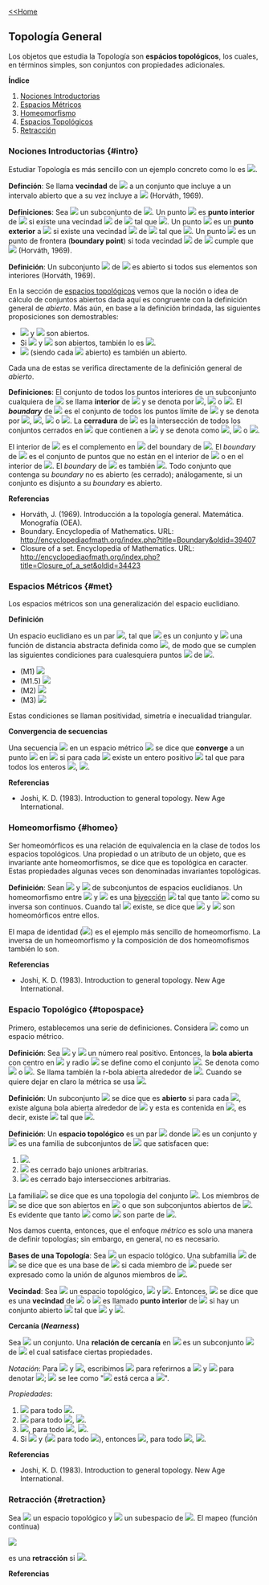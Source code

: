 [<<Home](https://francescoapg.github.io/mathbio/)

## Topología General

Los objetos que estudia la Topología son **espácios topológicos**, los cuales, en términos simples, son conjuntos con propiedades adicionales.

**Índice**

1. [Nociones Introductorias](#intro)
2. [Espacios Métricos](#met)
3. [Homeomorfismo](#homeo)
4. [Espacios Topológicos](#topospace)
5. [Retracción](#retraction)

### Nociones Introductorias {#intro}

Estudiar Topología es más sencillo con un ejemplo concreto como lo es <img src="https://render.githubusercontent.com/render/math?math=\large \R">.

**Definción**: Se llama **vecindad** de <img src="https://render.githubusercontent.com/render/math?math=\large x"> a un conjunto que incluye a un intervalo abierto que a su vez incluye a <img src="https://render.githubusercontent.com/render/math?math=\large x"> (Horváth, 1969).

**Definiciones**: Sea <img src="https://render.githubusercontent.com/render/math?math=\large M"> un subconjunto de <img src="https://render.githubusercontent.com/render/math?math=\large \R">. Un punto <img src="https://render.githubusercontent.com/render/math?math=\large x\in \R"> es **punto interior** de <img src="https://render.githubusercontent.com/render/math?math=\large M"> si existe una vecindad <img src="https://render.githubusercontent.com/render/math?math=\large V"> de <img src="https://render.githubusercontent.com/render/math?math=\large x"> tal que <img src="https://render.githubusercontent.com/render/math?math=\large V\subset M">. Un punto <img src="https://render.githubusercontent.com/render/math?math=\large x\in\R"> es un **punto exterior** a <img src="https://render.githubusercontent.com/render/math?math=\large M"> si existe una vecindad <img src="https://render.githubusercontent.com/render/math?math=\large V"> de <img src="https://render.githubusercontent.com/render/math?math=\large x"> tal que <img src="https://render.githubusercontent.com/render/math?math=\large V\cap M=\emptyset">. Un punto <img src="https://render.githubusercontent.com/render/math?math=\large x\in\R"> es un punto de frontera (**boundary point**) si toda vecindad <img src="https://render.githubusercontent.com/render/math?math=\large V"> de <img src="https://render.githubusercontent.com/render/math?math=\large x"> cumple que <img src="https://render.githubusercontent.com/render/math?math=\large V\cap M\neq \emptyset \land V\setminus M\neq\emptyset"> (Horváth, 1969).

**Definición**: Un subconjunto <img src="https://render.githubusercontent.com/render/math?math=\large A"> de <img src="https://render.githubusercontent.com/render/math?math=\large \R"> es abierto si todos sus elementos son interiores (Horváth, 1969).

En la sección de [espacios topológicos](https://francescoapg.github.io/mathbio/topos#topospace) vemos que la noción o idea de cálculo de conjuntos abiertos dada aquí es congruente con la definición general de _abierto_. Más aún, en base a la definición brindada, las siguientes proposiciones son demostrables:

- <img src="https://render.githubusercontent.com/render/math?math=\large \emptyset"> y <img src="https://render.githubusercontent.com/render/math?math=\large \R"> son abiertos.
- Si <img src="https://render.githubusercontent.com/render/math?math=\large A"> y <img src="https://render.githubusercontent.com/render/math?math=\large B"> son abiertos, también lo es <img src="https://render.githubusercontent.com/render/math?math=\large A\cap B">.
- <img src="https://render.githubusercontent.com/render/math?math=\large \Bigcup_{i\in I}\{A_i\}"> (siendo cada <img src="https://render.githubusercontent.com/render/math?math=\large A_i"> abierto) es también un abierto.

Cada una de estas se verifica directamente de la definición general de _abierto_.

**Definiciones**: El conjunto de todos los puntos interiores de un subconjunto cualquiera de <img src="https://render.githubusercontent.com/render/math?math=\large \R"> se llama **interior** de <img src="https://render.githubusercontent.com/render/math?math=\large A"> y se denota por <img src="https://render.githubusercontent.com/render/math?math=\large A^{\circ}">, <img src="https://render.githubusercontent.com/render/math?math=\large \mathit{Int}A"> o <img src="https://render.githubusercontent.com/render/math?math=\large \langle A \rangle">. El _**boundary**_ de <img src="https://render.githubusercontent.com/render/math?math=\large A"> es el conjunto de todos los puntos límite de <img src="https://render.githubusercontent.com/render/math?math=\large A"> y se denota por <img src="https://render.githubusercontent.com/render/math?math=\large \delta A">, <img src="https://render.githubusercontent.com/render/math?math=\large b(A)">, <img src="https://render.githubusercontent.com/render/math?math=\large Fr(A)"> o <img src="https://render.githubusercontent.com/render/math?math=\large Fr_{\R}(A)">. La **cerradura** de <img src="https://render.githubusercontent.com/render/math?math=\large A"> es la intersección de todos los conjuntos cerrados en <img src="https://render.githubusercontent.com/render/math?math=\large \R"> que contienen a <img src="https://render.githubusercontent.com/render/math?math=\large A"> y se denota como <img src="https://render.githubusercontent.com/render/math?math=\large \overline{A}">, <img src="https://render.githubusercontent.com/render/math?math=\large \mathit{Cl}A"> o <img src="https://render.githubusercontent.com/render/math?math=\large \mathit{Cl}_{\R}A">.

El interior de <img src="https://render.githubusercontent.com/render/math?math=\large A"> es el complemento en <img src="https://render.githubusercontent.com/render/math?math=\large A"> del boundary de <img src="https://render.githubusercontent.com/render/math?math=\large A">. El _boundary_ de <img src="https://render.githubusercontent.com/render/math?math=\large A"> es el conjunto de puntos que no están en el interior de <img src="https://render.githubusercontent.com/render/math?math=\large A"> o en el interior de <img src="https://render.githubusercontent.com/render/math?math=\large \R\setminus A">. El _boundary_ de <img src="https://render.githubusercontent.com/render/math?math=\large A"> es también <img src="https://render.githubusercontent.com/render/math?math=\large \overline{A}\setminus A^{\circ}">. Todo conjunto que contenga su _boundary_ no es abierto (es cerrado); análogamente, si un conjunto es disjunto a su _boundary_ es abierto.

**Referencias**

- Horváth, J. (1969). Introducción a la topología general. Matemática. Monografía (OEA).
- Boundary. Encyclopedia of Mathematics. URL: http://encyclopediaofmath.org/index.php?title=Boundary&oldid=39407
- Closure of a set. Encyclopedia of Mathematics. URL: http://encyclopediaofmath.org/index.php?title=Closure_of_a_set&oldid=34423

### Espacios Métricos {#met}

Los espacios métricos son una generalización del espacio euclidiano.

**Definición**

Un espacio euclidiano es un par <img src="https://render.githubusercontent.com/render/math?math=\large (X,d)">, tal que <img src="https://render.githubusercontent.com/render/math?math=\large X"> es un conjunto y <img src="https://render.githubusercontent.com/render/math?math=\large d"> una función de distancia abstracta definida como <img src="https://render.githubusercontent.com/render/math?math=\large d:X\times X \to \R">, de modo que se cumplen las siguientes condiciones para cualesquiera puntos <img src="https://render.githubusercontent.com/render/math?math=\large x,y,z"> de <img src="https://render.githubusercontent.com/render/math?math=\large X">.

- (M1) <img src="https://render.githubusercontent.com/render/math?math=\large \forall x,y \in X,d(x,y)\geq 0">
- (M1.5) <img src="https://render.githubusercontent.com/render/math?math=\large \forall x,y\in X, x=y\iff d(x,y)=0">
- (M2) <img src="https://render.githubusercontent.com/render/math?math=\large \forall x,y\in X, d(x,y)=d(y,x)">
- (M3) <img src="https://render.githubusercontent.com/render/math?math=\large \forall x,y,z\in X, d(x,y)+d(y,z)\geq d(x,z)">

Estas condiciones se llaman positividad, simetría e inecualidad triangular.

**Convergencia de secuencias**

Una secuencia <img src="https://render.githubusercontent.com/render/math?math=\large \{x_n\}"> en un espacio métrico <img src="https://render.githubusercontent.com/render/math?math=\large (X,d)"> se dice que **converge** a un punto <img src="https://render.githubusercontent.com/render/math?math=\large y"> en <img src="https://render.githubusercontent.com/render/math?math=\large X"> si para cada <img src="https://render.githubusercontent.com/render/math?math=\large \epsilon>0"> existe un entero positivo <img src="https://render.githubusercontent.com/render/math?math=\large N"> tal que para todos los enteros <img src="https://render.githubusercontent.com/render/math?math=\large n\geq N">, <img src="https://render.githubusercontent.com/render/math?math=\large d(x_n,y)<\epsilon">.


**Referencias**

- Joshi, K. D. (1983). Introduction to general topology. New Age International.

### Homeomorfismo {#homeo}

Ser homeomórficos es una relación de equivalencia en la clase de todos los espacios topológicos. Una propiedad o un atributo de un objeto, que es invariante ante homeomorfismos, se dice que es topológica en caracter. Estas propiedades algunas veces son denominadas invariantes topológicas.

**Definición**: Sean <img src="https://render.githubusercontent.com/render/math?math=\large A"> y <img src="https://render.githubusercontent.com/render/math?math=\large B"> de subconjuntos de espacios euclidianos. Un homeomorfismo entre <img src="https://render.githubusercontent.com/render/math?math=\large A"> y <img src="https://render.githubusercontent.com/render/math?math=\large B"> es una [biyección](https://francescoapg.github.io/mathbio/functlations#funciones) <img src="https://render.githubusercontent.com/render/math?math=\large f:A\to B"> tal que tanto <img src="https://render.githubusercontent.com/render/math?math=\large f"> como su inversa son continuos. Cuando tal <img src="https://render.githubusercontent.com/render/math?math=\large f"> existe, se dice que <img src="https://render.githubusercontent.com/render/math?math=\large A"> y <img src="https://render.githubusercontent.com/render/math?math=\large B"> son homeomórficos entre ellos.

El mapa de identidad (<img src="https://render.githubusercontent.com/render/math?math=\large i">) es el ejemplo más sencillo de homeomorfismo. La inversa de un homeomorfismo y la composición de dos homeomofismos también lo son.

**Referencias**

- Joshi, K. D. (1983). Introduction to general topology. New Age International.

### Espacio Topológico {#topospace}

Primero, establecemos una serie de definiciones. Considera <img src="https://render.githubusercontent.com/render/math?math=\large (X, d)"> como un espacio métrico.

**Definición**:
Sea <img src="https://render.githubusercontent.com/render/math?math=\large x_0\in X"> y <img src="https://render.githubusercontent.com/render/math?math=\large r"> un número real positivo. Entonces, la **bola abierta** con centro en <img src="https://render.githubusercontent.com/render/math?math=\large x_0"> y radio <img src="https://render.githubusercontent.com/render/math?math=\large r"> se define como el conjunto <img src="https://render.githubusercontent.com/render/math?math=\large \{x\in X: d(x,x_0)<r\}">. Se denota como <img src="https://render.githubusercontent.com/render/math?math=\large B_r(x_0)"> o <img src="https://render.githubusercontent.com/render/math?math=\large B(x_0,r)">. Se llama tambíén la r-bola abierta alrededor de <img src="https://render.githubusercontent.com/render/math?math=\large x_0">. Cuando se quiere dejar en claro la métrica se usa <img src="https://render.githubusercontent.com/render/math?math=\large B_d(x_0,r)">.
    
**Definición**:
Un subconjunto <img src="https://render.githubusercontent.com/render/math?math=\large A\subset X"> se dice que es **abierto** si para cada <img src="https://render.githubusercontent.com/render/math?math=\large x_0\in A">, existe alguna bola abierta alrededor de <img src="https://render.githubusercontent.com/render/math?math=\large x_0"> y esta es contenida en <img src="https://render.githubusercontent.com/render/math?math=\large A">, es decir, existe <img src="https://render.githubusercontent.com/render/math?math=\large 0<r"> tal que <img src="https://render.githubusercontent.com/render/math?math=\large B(x_0,r)\subset A">.
    
**Definición**: 
Un **espacio topológico** es un par <img src="https://render.githubusercontent.com/render/math?math=\large (X,\mathcal{T})"> donde <img src="https://render.githubusercontent.com/render/math?math=\large X"> es un conjunto y <img src="https://render.githubusercontent.com/render/math?math=\large \mathcal{T}"> es una familia de subconjuntos de <img src="https://render.githubusercontent.com/render/math?math=\large X"> que satisfacen que:

1. <img src="https://render.githubusercontent.com/render/math?math=\large \emptyset \in \mathcal{T}$ y $X\in \mathcal{T}">.
2. <img src="https://render.githubusercontent.com/render/math?math=\large \mathcal{T}"> es cerrado bajo uniones arbitrarias.
3. <img src="https://render.githubusercontent.com/render/math?math=\large \mathcal{T}"> es cerrado bajo intersecciones arbitrarias.

La familia<img src="https://render.githubusercontent.com/render/math?math=\large \mathcal{T}"> se dice que es una topología del conjunto <img src="https://render.githubusercontent.com/render/math?math=\large X">. Los miembros de <img src="https://render.githubusercontent.com/render/math?math=\large \mathcal{T}"> se dice que son abiertos en <img src="https://render.githubusercontent.com/render/math?math=\large X"> o que son subconjuntos abiertos de <img src="https://render.githubusercontent.com/render/math?math=\large X">. Es evidente que tanto <img src="https://render.githubusercontent.com/render/math?math=\large \emptyset"> como <img src="https://render.githubusercontent.com/render/math?math=\large X"> son parte de <img src="https://render.githubusercontent.com/render/math?math=\large \mathcal{T}">.

Nos damos cuenta, entonces, que el enfoque _métrico_ es solo una manera de definir topologías; sin embargo, en general, no es necesario.

**Bases de una Topología**: Sea <img src="https://render.githubusercontent.com/render/math?math=\large (X, \mathcal{T})"> un espacio tológico. Una subfamilia <img src="https://render.githubusercontent.com/render/math?math=\large \mathcal{B}"> de <img src="https://render.githubusercontent.com/render/math?math=\large \mathcal{T}"> se dice que es una base de <img src="https://render.githubusercontent.com/render/math?math=\large \mathcal{T}"> si cada miembro de <img src="https://render.githubusercontent.com/render/math?math=\large \mathcal{T}"> puede ser expresado como la unión de algunos miembros de <img src="https://render.githubusercontent.com/render/math?math=\large \mathcal{B}">.

**Vecindad**: Sea <img src="https://render.githubusercontent.com/render/math?math=\large (X,\mathcal{T})"> un espacio topológico, <img src="https://render.githubusercontent.com/render/math?math=\large x_0\in X"> y <img src="https://render.githubusercontent.com/render/math?math=\large N\subset X">. Entonces, <img src="https://render.githubusercontent.com/render/math?math=\large N"> se dice que es una **vecindad** de <img src="https://render.githubusercontent.com/render/math?math=\large x_0"> o <img src="https://render.githubusercontent.com/render/math?math=\large x_0"> es llamado **punto interior** de <img src="https://render.githubusercontent.com/render/math?math=\large N"> si hay un conjunto abierto <img src="https://render.githubusercontent.com/render/math?math=\large V"> tal que <img src="https://render.githubusercontent.com/render/math?math=\large x_0\in V"> y <img src="https://render.githubusercontent.com/render/math?math=\large V\subset N">.

**Cercanía (_Nearness_)**

Sea <img src="https://render.githubusercontent.com/render/math?math=\large X"> un conjunto. Una **relación de cercanía** en <img src="https://render.githubusercontent.com/render/math?math=\large X"> es un subconjunto <img src="https://render.githubusercontent.com/render/math?math=\large N"> de <img src="https://render.githubusercontent.com/render/math?math=\large X\times \wp(X)"> el cual satisface ciertas propiedades.
    
_Notación_: Para <img src="https://render.githubusercontent.com/render/math?math=\large y\in X"> y <img src="https://render.githubusercontent.com/render/math?math=\large A\in \wp (X)">, escribimos <img src="https://render.githubusercontent.com/render/math?math=\large y\delta A"> para referirnos a <img src="https://render.githubusercontent.com/render/math?math=\large (y,A)\in N"> y <img src="https://render.githubusercontent.com/render/math?math=\large y \overline{\delta}A"> para denotar <img src="https://render.githubusercontent.com/render/math?math=\large (y,A)\notin N">; <img src="https://render.githubusercontent.com/render/math?math=\large y\delta A"> se lee como "<img src="https://render.githubusercontent.com/render/math?math=\large y"> está cerca a <img src="https://render.githubusercontent.com/render/math?math=\large A">".
    
_Propiedades_:

1. <img src="https://render.githubusercontent.com/render/math?math=\large y\overline{\delta}\emptyset"> para todo <img src="https://render.githubusercontent.com/render/math?math=\large y\in X">.
2. <img src="https://render.githubusercontent.com/render/math?math=\large y\in A\implies y\delta A"> para todo <img src="https://render.githubusercontent.com/render/math?math=\large y\in X">, <img src="https://render.githubusercontent.com/render/math?math=\large A\subset X">.
3. <img src="https://render.githubusercontent.com/render/math?math=\large y\delta (A\cup B)\iff y\delta A\lor y\delta B">, para todo <img src="https://render.githubusercontent.com/render/math?math=\large y\in X">, <img src="https://render.githubusercontent.com/render/math?math=\large A,B \subset X">.
4. Si <img src="https://render.githubusercontent.com/render/math?math=\large y\delta A"> y (<img src="https://render.githubusercontent.com/render/math?math=\large a\delta B"> para todo <img src="https://render.githubusercontent.com/render/math?math=\large a\in A">), entonces <img src="https://render.githubusercontent.com/render/math?math=\large y\delta B">, para todo <img src="https://render.githubusercontent.com/render/math?math=\large y\in X">, <img src="https://render.githubusercontent.com/render/math?math=\large A,B\subset X">.

**Referencias**

- Joshi, K. D. (1983). Introduction to general topology. New Age International.

### Retracción {#retraction}

Sea <img src="https://render.githubusercontent.com/render/math?math=\large X"> un espacio topológico y <img src="https://render.githubusercontent.com/render/math?math=\large A"> un subespacio de <img src="https://render.githubusercontent.com/render/math?math=\large X">. El mapeo (función continua)

<img src="https://render.githubusercontent.com/render/math?math=%5Ctau%20%3A%20X%20%5Cto%20A">

es una **retracción** si <img src="https://render.githubusercontent.com/render/math?math=%5Ctau_%7B%7CA%7D(x)%3Dx">.

**Referencias**
